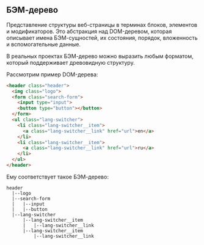 ## БЭМ-дерево

Представление структуры веб-страницы в терминах блоков, элементов и модификаторов. Это абстракция над DOM-деревом, которая описывает имена БЭМ-сущностей, их состояния, порядок, вложенность и вспомогательные данные. 

В реальных проектах БЭМ-дерево можно выразить любым форматом, который поддерживает древовидную структуру. 

Рассмотрим пример DOM-дерева: 

```html
<header class="header"> 
  <img class="logo"> 
  <form class="search-form"> 
    <input type="input"> 
    <button type="button"></button> 
  </form>    
  <ul class="lang-switcher">
    <li class="lang-switcher__item"> 
      <a class="lang-switcher__link" href="url">en</a> 
    </li> 
    <li class="lang-switcher__item"> 
      <a class="lang-switcher__link" href="url">ru</a> 
    </li> 
  </ul> 
</header>
```

Ему соответствует такое БЭМ-дерево: 

```
header
  |--logo
  |--search-form
  |   |--input
  |   |--button
  |--lang-switcher
      |--lang-switcher__item
      |   |--lang-switcher__link
      |--lang-switcher__item
          |--lang-switcher__link
```